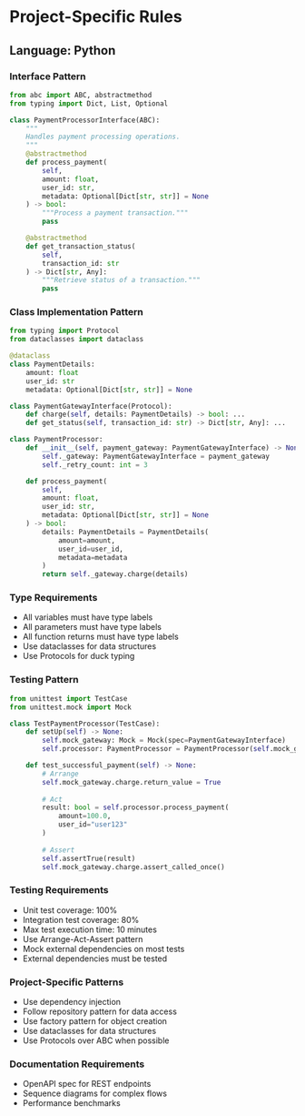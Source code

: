 # Project-Specific Rules

## Language: Python

### Interface Pattern
```python
from abc import ABC, abstractmethod
from typing import Dict, List, Optional

class PaymentProcessorInterface(ABC):
    """
    Handles payment processing operations.
    """
    @abstractmethod
    def process_payment(
        self, 
        amount: float, 
        user_id: str,
        metadata: Optional[Dict[str, str]] = None
    ) -> bool:
        """Process a payment transaction."""
        pass

    @abstractmethod
    def get_transaction_status(
        self, 
        transaction_id: str
    ) -> Dict[str, Any]:
        """Retrieve status of a transaction."""
        pass
```

### Class Implementation Pattern
```python
from typing import Protocol
from dataclasses import dataclass

@dataclass
class PaymentDetails:
    amount: float
    user_id: str
    metadata: Optional[Dict[str, str]] = None

class PaymentGatewayInterface(Protocol):
    def charge(self, details: PaymentDetails) -> bool: ...
    def get_status(self, transaction_id: str) -> Dict[str, Any]: ...

class PaymentProcessor:
    def __init__(self, payment_gateway: PaymentGatewayInterface) -> None:
        self._gateway: PaymentGatewayInterface = payment_gateway
        self._retry_count: int = 3

    def process_payment(
        self, 
        amount: float,
        user_id: str,
        metadata: Optional[Dict[str, str]] = None
    ) -> bool:
        details: PaymentDetails = PaymentDetails(
            amount=amount,
            user_id=user_id,
            metadata=metadata
        )
        return self._gateway.charge(details)
```

### Type Requirements
- All variables must have type labels
- All parameters must have type labels
- All function returns must have type labels
- Use dataclasses for data structures
- Use Protocols for duck typing

### Testing Pattern
```python
from unittest import TestCase
from unittest.mock import Mock

class TestPaymentProcessor(TestCase):
    def setUp(self) -> None:
        self.mock_gateway: Mock = Mock(spec=PaymentGatewayInterface)
        self.processor: PaymentProcessor = PaymentProcessor(self.mock_gateway)

    def test_successful_payment(self) -> None:
        # Arrange
        self.mock_gateway.charge.return_value = True
        
        # Act
        result: bool = self.processor.process_payment(
            amount=100.0,
            user_id="user123"
        )
        
        # Assert
        self.assertTrue(result)
        self.mock_gateway.charge.assert_called_once()
```

### Testing Requirements
- Unit test coverage: 100%
- Integration test coverage: 80%
- Max test execution time: 10 minutes
- Use Arrange-Act-Assert pattern
- Mock external dependencies on most tests
- External dependencies must be tested

### Project-Specific Patterns
- Use dependency injection
- Follow repository pattern for data access
- Use factory pattern for object creation
- Use dataclasses for data structures
- Use Protocols over ABC when possible

### Documentation Requirements
- OpenAPI spec for REST endpoints
- Sequence diagrams for complex flows
- Performance benchmarks
